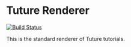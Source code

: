 # Tuture Renderer

[![Build Status](https://travis-ci.com/tutureproject/renderer.svg?branch=master)](https://travis-ci.com/tutureproject/renderer/)

This is the standard renderer of Tuture tutorials.
